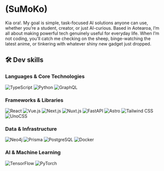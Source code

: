 # (SuMoKo)

Kia ora!. My goal is simple, task-focused AI solutions anyone can use, whether you’re a student, creator, or just AI-curious. Based in Aotearoa, I’m all about making powerful tech genuinely useful for everyday life.
When I’m not coding, you’ll catch me checking on the sheep, binge-watching the latest anime, or tinkering with whatever shiny new gadget just dropped.


## 🛠️ Dev skills

### Languages & Core Technologies
![TypeScript](https://img.shields.io/badge/-TypeScript-3178C6?style=flat-square&logo=typescript&logoColor=white)
![Python](https://img.shields.io/badge/-Python-3776AB?style=flat-square&logo=python&logoColor=white)
![GraphQL](https://img.shields.io/badge/-GraphQL-E10098?style=flat-square&logo=graphql&logoColor=white)

### Frameworks & Libraries
![React](https://img.shields.io/badge/-React-61DAFB?style=flat-square&logo=react&logoColor=black)
![Vue.js](https://img.shields.io/badge/-Vue.js-4FC08D?style=flat-square&logo=vue.js&logoColor=white)
![Next.js](https://img.shields.io/badge/-Next.js-000000?style=flat-square&logo=next.js&logoColor=white)
![Nuxt.js](https://img.shields.io/badge/-Nuxt.js-00DC82?style=flat-square&logo=nuxt.js&logoColor=white)
![FastAPI](https://img.shields.io/badge/-FastAPI-009688?style=flat-square&logo=fastapi&logoColor=white)
![Astro](https://img.shields.io/badge/-Astro-FF5D01?style=flat-square&logo=astro&logoColor=white)
![Tailwind CSS](https://img.shields.io/badge/-Tailwind%20CSS-06B6D4?style=flat-square&logo=tailwindcss&logoColor=white)
![UnoCSS](https://img.shields.io/badge/-UnoCSS-333333?style=flat-square&logo=unocss&logoColor=white)

### Data & Infrastructure
![Neo4j](https://img.shields.io/badge/-Neo4j-008CC1?style=flat-square&logo=neo4j&logoColor=white)
![Prisma](https://img.shields.io/badge/-Prisma-2D3748?style=flat-square&logo=prisma&logoColor=white)
![PostgreSQL](https://img.shields.io/badge/-PostgreSQL-336791?style=flat-square&logo=postgresql&logoColor=white)
![Docker](https://img.shields.io/badge/-Docker-2496ED?style=flat-square&logo=docker&logoColor=white)

### AI & Machine Learning
![TensorFlow](https://img.shields.io/badge/-TensorFlow-FF6F00?style=flat-square&logo=tensorflow&logoColor=white)
![PyTorch](https://img.shields.io/badge/-PyTorch-EE4C2C?style=flat-square&logo=pytorch&logoColor=white)
